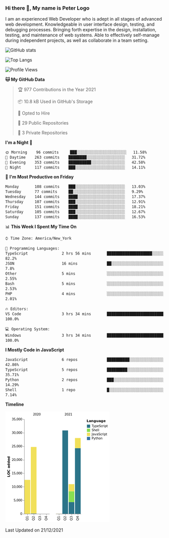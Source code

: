 ### Hi there 👋, My name is Peter Logo

I am an experienced Web Developer who is adept in all stages of advanced web development. Knowledgeable in user interface design, 
testing, and debugging processes. Bringing forth expertise in the design, installation, testing, and maintenance of web systems. 
Able to effectively self-manage during independent projects, as well as collaborate in a team setting.

![GitHub stats](https://github-readme-stats.vercel.app/api?username=peterlogo&show_icons=true&count_private=true&theme=dark)

![Top Langs](https://github-readme-stats.vercel.app/api/top-langs/?username=peterlogo&theme=dark&layout=compact&langs_count=8)

<!--START_SECTION:waka-->
![Profile Views](http://img.shields.io/badge/Profile%20Views-0-blue)

**🐱 My GitHub Data** 

> 🏆 977 Contributions in the Year 2021
 > 
> 📦 10.8 kB Used in GitHub's Storage 
 > 
> 💼 Opted to Hire
 > 
> 📜 29 Public Repositories 
 > 
> 🔑 3 Private Repositories  
 > 
**I'm a Night 🦉** 

```text
🌞 Morning    96 commits     ███░░░░░░░░░░░░░░░░░░░░░░   11.58% 
🌆 Daytime    263 commits    ████████░░░░░░░░░░░░░░░░░   31.72% 
🌃 Evening    353 commits    ██████████░░░░░░░░░░░░░░░   42.58% 
🌙 Night      117 commits    ███░░░░░░░░░░░░░░░░░░░░░░   14.11%

```
📅 **I'm Most Productive on Friday** 

```text
Monday       108 commits    ███░░░░░░░░░░░░░░░░░░░░░░   13.03% 
Tuesday      77 commits     ██░░░░░░░░░░░░░░░░░░░░░░░   9.29% 
Wednesday    144 commits    ████░░░░░░░░░░░░░░░░░░░░░   17.37% 
Thursday     107 commits    ███░░░░░░░░░░░░░░░░░░░░░░   12.91% 
Friday       151 commits    ████░░░░░░░░░░░░░░░░░░░░░   18.21% 
Saturday     105 commits    ███░░░░░░░░░░░░░░░░░░░░░░   12.67% 
Sunday       137 commits    ████░░░░░░░░░░░░░░░░░░░░░   16.53%

```


📊 **This Week I Spent My Time On** 

```text
⌚︎ Time Zone: America/New_York

💬 Programming Languages: 
TypeScript               2 hrs 56 mins       ████████████████████░░░░░   82.2% 
JSON                     16 mins             ██░░░░░░░░░░░░░░░░░░░░░░░   7.8% 
Other                    5 mins              ░░░░░░░░░░░░░░░░░░░░░░░░░   2.55% 
Bash                     5 mins              ░░░░░░░░░░░░░░░░░░░░░░░░░   2.53% 
PHP                      4 mins              ░░░░░░░░░░░░░░░░░░░░░░░░░   2.01%

🔥 Editors: 
VS Code                  3 hrs 34 mins       █████████████████████████   100.0%

💻 Operating System: 
Windows                  3 hrs 34 mins       █████████████████████████   100.0%

```

**I Mostly Code in JavaScript** 

```text
JavaScript               6 repos             ██████████░░░░░░░░░░░░░░░   42.86% 
TypeScript               5 repos             █████████░░░░░░░░░░░░░░░░   35.71% 
Python                   2 repos             ███░░░░░░░░░░░░░░░░░░░░░░   14.29% 
Shell                    1 repo              █░░░░░░░░░░░░░░░░░░░░░░░░   7.14%

```


**Timeline**

![Chart not found](https://raw.githubusercontent.com/peterlogo/peterlogo/main/charts/bar_graph.png) 


 Last Updated on 21/12/2021
<!--END_SECTION:waka-->


